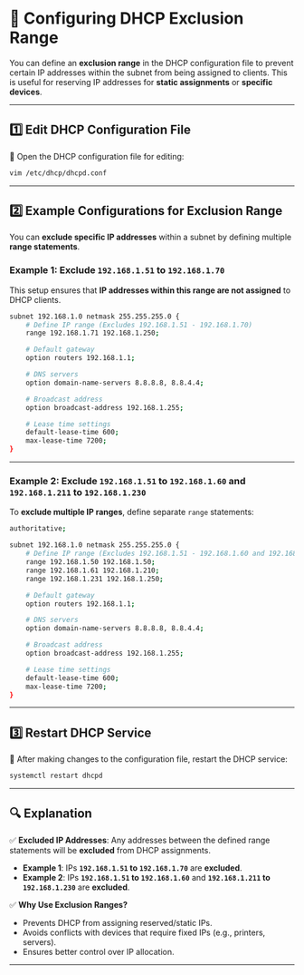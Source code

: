 
# **🛑 Configuring DHCP Exclusion Range**  
 
You can define an **exclusion range** in the DHCP configuration file to prevent certain IP addresses within the subnet from being assigned to clients. This is useful for reserving IP addresses for **static assignments** or **specific devices**.  

---

## **1️⃣ Edit DHCP Configuration File**  

📝 Open the DHCP configuration file for editing:  
```bash
vim /etc/dhcp/dhcpd.conf
```

---

## **2️⃣ Example Configurations for Exclusion Range**  

You can **exclude specific IP addresses** within a subnet by defining multiple **range statements**.

### **Example 1: Exclude `192.168.1.51` to `192.168.1.70`**  
This setup ensures that **IP addresses within this range are not assigned** to DHCP clients.

```bash
subnet 192.168.1.0 netmask 255.255.255.0 {
    # Define IP range (Excludes 192.168.1.51 - 192.168.1.70)
    range 192.168.1.71 192.168.1.250;

    # Default gateway
    option routers 192.168.1.1;

    # DNS servers
    option domain-name-servers 8.8.8.8, 8.8.4.4;

    # Broadcast address
    option broadcast-address 192.168.1.255;

    # Lease time settings
    default-lease-time 600;
    max-lease-time 7200;
}
```

---

### **Example 2: Exclude `192.168.1.51` to `192.168.1.60` and `192.168.1.211` to `192.168.1.230`**  

To **exclude multiple IP ranges**, define separate `range` statements:

```bash
authoritative;

subnet 192.168.1.0 netmask 255.255.255.0 {
    # Define IP range (Excludes 192.168.1.51 - 192.168.1.60 and 192.168.1.211 - 192.168.1.230)
    range 192.168.1.50 192.168.1.50;
    range 192.168.1.61 192.168.1.210;
    range 192.168.1.231 192.168.1.250;

    # Default gateway
    option routers 192.168.1.1;

    # DNS servers
    option domain-name-servers 8.8.8.8, 8.8.4.4;

    # Broadcast address
    option broadcast-address 192.168.1.255;

    # Lease time settings
    default-lease-time 600;
    max-lease-time 7200;
}
```

---

## **3️⃣ Restart DHCP Service**  

🔄 After making changes to the configuration file, restart the DHCP service:  
```bash
systemctl restart dhcpd
```

---

## **🔍 Explanation**  

✅ **Excluded IP Addresses**: Any addresses between the defined range statements will be **excluded** from DHCP assignments.  

- **Example 1**: IPs **`192.168.1.51` to `192.168.1.70`** are **excluded**.  
- **Example 2**: IPs **`192.168.1.51` to `192.168.1.60`** and **`192.168.1.211` to `192.168.1.230`** are **excluded**.  

✅ **Why Use Exclusion Ranges?**  
- Prevents DHCP from assigning reserved/static IPs.  
- Avoids conflicts with devices that require fixed IPs (e.g., printers, servers).  
- Ensures better control over IP allocation.  

---

